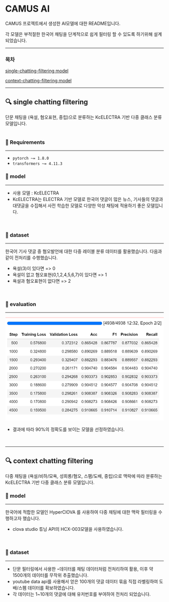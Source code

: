# CAMUS AI

CAMUS 프로젝트에서 생성한 AI모델에 대한 README입니다.

각 모델은 부적절한 한국어 채팅을 단계적으로 쉽게 필터링 할 수 있도록 하기위해 설계되었습니다.

---

### 목차

[single-chatting-filtering model](#single-chatting-filtering) 

[context-chatting-filtering model](#context-chatting-filtering)

---
<a name="single-chatting-filtering"></a>
## 🔍 single chatting filtering

단문 채팅을 (욕설, 혐오표현, 중립)으로 분류하는 KcELECTRA 기반 다중 클래스 분류 모델입니다.
<br>
<br>

### 🔰 **Requirements**
*****

- `pytorch ~= 1.8.0`
- `transformers ~= 4.11.3`


### 🔰 model
****

- 사용 모델 : KcELECTRA 
- KcELECTRA는 ELECTRA 기반 모델로 한국어 댓글이 많은 뉴스, 
기사들의 댓글과 대댓글을 수집해서 사전 학습한 모델로 다양한 악성 채팅에 적용하기 좋은 모델입니다.
<br>

### 🔰 dataset
****

한국어 기사 댓글 중 혐오발언에 대한 다중 레이블 분류 데이터를 활용했습니다.
다음과 같이 전처리를 수행했습니다.

- 욕설(3)이 있다면 => 0
- 욕설이 없고 혐오표현(0,1,2,4,5,6,7)이 있다면 => 1
- 욕설과 혐오표현이 없다면 => 2
<br>

### 🔰 evaluation
****
![eval](https://github.com/Camus-chat/ai-model/blob/main/readme-asset/eval.png)

- 결과에 따라 90%의 정확도를 보이는 모델을 선정하였습니다.

<br>

----
<a name="context-chatting-filtering"></a>
## 🔍 context chatting filtering


다중 채팅을 (욕설/비하/모욕, 성희롱/혐오, 스팸/도배, 중립)으로 맥락에 따라 분류하는 KcELECTRA 기반 다중 클래스 분류 모델입니다.

### 🔰 model
****

한국어에 적합한 모델인 HyperClOVA 를 사용하여 다중 채팅에 대한 맥락 필터링을 수행하고자 했습니다.
* clova studio 튜닝 API의 HCX-003모델을 사용하였습니다.

<br>

### 🔰 dataset
****

* 단문 필터링에서 사용한 ‣데이터를 채팅 데이터처럼 전처리하여 활용, 이후 약 1500개의 데이터를 무작위 추출했습니다.
* youtube data api를 사용해서 얻은 100개의 댓글 데이터 묶음 직접 라벨링하여 도배/스펨 데이터를 확보하였습니다.
* 각 데이터는 1~10개의 댓글에 대해 유저번호를 부여하여 전처리 되었습니다.
